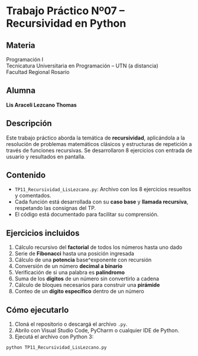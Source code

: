 # Trabajo Práctico Nº07 – Recursividad en Python

## Materia
Programación I  
Tecnicatura Universitaria en Programación – UTN (a distancia)  
Facultad Regional Rosario

##  Alumna
**Lis Araceli Lezcano Thomas**

## Descripción
Este trabajo práctico aborda la temática de **recursividad**, aplicándola a la resolución de problemas matemáticos clásicos y estructuras de repetición a través de funciones recursivas. Se desarrollaron 8 ejercicios con entrada de usuario y resultados en pantalla.

## Contenido
- `TP11_Recursividad_LisLezcano.py`: Archivo con los 8 ejercicios resueltos y comentados.
- Cada función está desarrollada con su **caso base** y **llamada recursiva**, respetando las consignas del TP.
- El código está documentado para facilitar su comprensión.

## Ejercicios incluidos
1. Cálculo recursivo del **factorial** de todos los números hasta uno dado
2. Serie de **Fibonacci** hasta una posición ingresada
3. Cálculo de una **potencia** base^exponente con recursión
4. Conversión de un número **decimal a binario**
5. Verificación de si una palabra es **palíndromo**
6. Suma de los **dígitos** de un número sin convertirlo a cadena
7. Cálculo de bloques necesarios para construir una **pirámide**
8. Conteo de un **dígito específico** dentro de un número

##  Cómo ejecutarlo
1. Cloná el repositorio o descargá el archivo `.py`.
2. Abrilo con Visual Studio Code, PyCharm o cualquier IDE de Python.
3. Ejecutá el archivo con Python 3:

```bash
python TP11_Recursividad_LisLezcano.py
